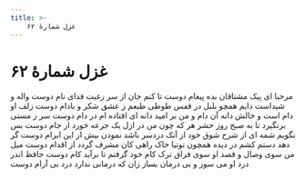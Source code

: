 ```yaml
---
title: >-
    غزل شمارهٔ ۶۲
---
```

# غزل شمارهٔ ۶۲

مرحبا ای پیک مشتاقان بده پیغام دوست
تا کنم جان از سر رغبت فدای نام دوست
واله و شیداست دایم همچو بلبل در قفس
طوطی طبعم ز عشق شکر و بادام دوست
زلف او دام است و خالش دانه آن دام و من
بر امید دانه ای افتاده ام در دام دوست
سر ز مستی برنگیرد تا به صبح روز حشر
هر که چون من در ازل یک جرعه خورد از جام دوست
بس نگویم شمه ای از شرح شوق خود از آنک
دردسر باشد نمودن بیش از این ابرام دوست
گر دهد دستم کشم در دیده همچون توتیا
خاک راهی کان مشرف گردد از اقدام دوست
میل من سوی وصال و قصد او سوی فراق
ترک کام خود گرفتم تا برآید کام دوست
حافظ اندر درد او می سوز و بی درمان بساز
زان که درمانی ندارد درد بی آرام دوست
